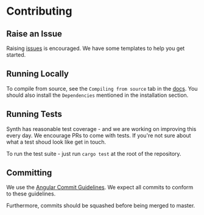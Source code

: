 # Contributing

## Raise an Issue

Raising [issues](https://github.com/openquery-io/synth/issues) is encouraged. We have some templates to help you get started.

## Running Locally

To compile from source, see the `Compiling from source` tab in the [docs](https://openquery-io.github.io/synth/hello-world). You should also install the `Dependencies` mentioned in the installation section.

## Running Tests

Synth has reasonable test coverage - and we are working on improving this every day. We encourage PRs to come with tests. If you're not sure about what a test shoud look like get in touch.

To run the test suite - just run `cargo test` at the root of the repository.

## Committing

 We use the [Angular Commit Guidelines](https://github.com/angular/angular/blob/master/CONTRIBUTING.md#commit). We expect all commits to conform to these guidelines.
 
 Furthermore, commits should be squashed before being merged to master.
 



